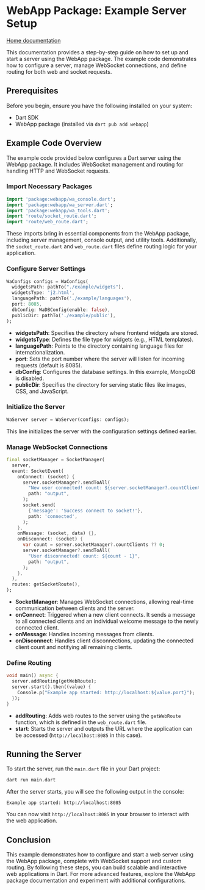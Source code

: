# WebApp Package: Example Server Setup
[Home documentation](docs/README.md)

This documentation provides a step-by-step guide on how to set up and start a server using the WebApp package. The example code demonstrates how to configure a server, manage WebSocket connections, and define routing for both web and socket requests.

## Prerequisites

Before you begin, ensure you have the following installed on your system:

- Dart SDK
- WebApp package (installed via `dart pub add webapp`)

## Example Code Overview

The example code provided below configures a Dart server using the WebApp package. It includes WebSocket management and routing for handling HTTP and WebSocket requests.

### Import Necessary Packages

```dart
import 'package:webapp/wa_console.dart';
import 'package:webapp/wa_server.dart';
import 'package:webapp/wa_tools.dart';
import 'route/socket_route.dart';
import 'route/web_route.dart';
```

These imports bring in essential components from the WebApp package, including server management, console output, and utility tools. Additionally, the `socket_route.dart` and `web_route.dart` files define routing logic for your application.

### Configure Server Settings

```dart
WaConfigs configs = WaConfigs(
  widgetsPath: pathTo("./example/widgets"),
  widgetsType: 'j2.html',
  languagePath: pathTo('./example/languages'),
  port: 8085,
  dbConfig: WaDBConfig(enable: false),
  publicDir: pathTo('./example/public'),
);
```

- **widgetsPath**: Specifies the directory where frontend widgets are stored.
- **widgetsType**: Defines the file type for widgets (e.g., HTML templates).
- **languagePath**: Points to the directory containing language files for internationalization.
- **port**: Sets the port number where the server will listen for incoming requests (default is 8085).
- **dbConfig**: Configures the database settings. In this example, MongoDB is disabled.
- **publicDir**: Specifies the directory for serving static files like images, CSS, and JavaScript.

### Initialize the Server

```dart
WaServer server = WaServer(configs: configs);
```

This line initializes the server with the configuration settings defined earlier.

### Manage WebSocket Connections

```dart
final socketManager = SocketManager(
  server,
  event: SocketEvent(
    onConnect: (socket) {
      server.socketManager?.sendToAll(
        "New user connected! count: ${server.socketManager?.countClients}",
        path: "output",
      );
      socket.send(
        {'message': 'Success connect to socket!'},
        path: 'connected',
      );
    },
    onMessage: (socket, data) {},
    onDisconnect: (socket) {
      var count = server.socketManager?.countClients ?? 0;
      server.socketManager?.sendToAll(
        "User disconnected! count: ${count - 1}",
        path: "output",
      );
    },
  ),
  routes: getSocketRoute(),
);
```

- **SocketManager**: Manages WebSocket connections, allowing real-time communication between clients and the server.
- **onConnect**: Triggered when a new client connects. It sends a message to all connected clients and an individual welcome message to the newly connected client.
- **onMessage**: Handles incoming messages from clients.
- **onDisconnect**: Handles client disconnections, updating the connected client count and notifying all remaining clients.

### Define Routing

```dart
void main() async {
  server.addRouting(getWebRoute);
  server.start().then((value) {
    Console.p("Example app started: http://localhost:${value.port}");
  });
}
```

- **addRouting**: Adds web routes to the server using the `getWebRoute` function, which is defined in the `web_route.dart` file.
- **start**: Starts the server and outputs the URL where the application can be accessed (`http://localhost:8085` in this case).

## Running the Server

To start the server, run the `main.dart` file in your Dart project:

```bash
dart run main.dart
```

After the server starts, you will see the following output in the console:

```
Example app started: http://localhost:8085
```

You can now visit `http://localhost:8085` in your browser to interact with the web application.

## Conclusion

This example demonstrates how to configure and start a web server using the WebApp package, complete with WebSocket support and custom routing. By following these steps, you can build scalable and interactive web applications in Dart. For more advanced features, explore the WebApp package documentation and experiment with additional configurations.